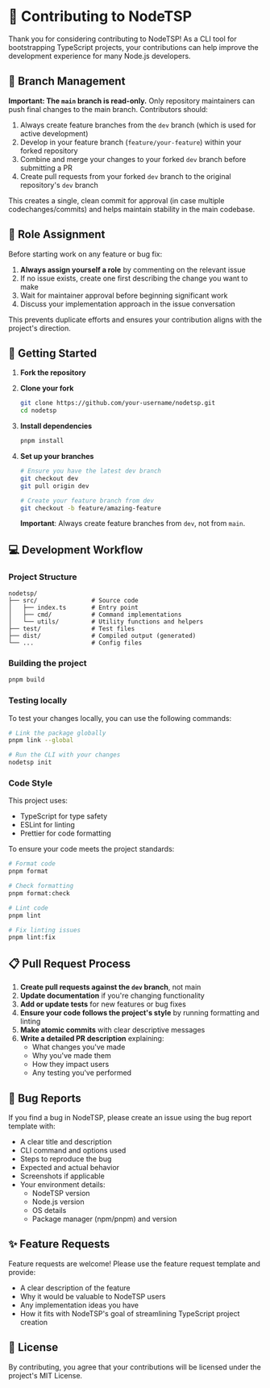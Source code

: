 # 🤝 Contributing to NodeTSP

Thank you for considering contributing to NodeTSP! As a CLI tool for bootstrapping TypeScript projects, your contributions can help improve the development experience for many Node.js developers.

## 🔐 Branch Management

**Important: The `main` branch is read-only.** Only repository maintainers can push final changes to the main branch. Contributors should:

1. Always create feature branches from the `dev` branch (which is used for active development)
2. Develop in your feature branch (`feature/your-feature`) within your forked repository
3. Combine and merge your changes to your forked `dev` branch before submitting a PR
4. Create pull requests from your forked `dev` branch to the original repository's `dev` branch

This creates a single, clean commit for approval (in case multiple codechanges/commits) and helps maintain stability in the main codebase.

## 🧩 Role Assignment

Before starting work on any feature or bug fix:

1. **Always assign yourself a role** by commenting on the relevant issue
2. If no issue exists, create one first describing the change you want to make
3. Wait for maintainer approval before beginning significant work
4. Discuss your implementation approach in the issue conversation

This prevents duplicate efforts and ensures your contribution aligns with the project's direction.

## 🚀 Getting Started

1. **Fork the repository**

2. **Clone your fork**

   ```bash
   git clone https://github.com/your-username/nodetsp.git
   cd nodetsp
   ```

3. **Install dependencies**

   ```bash
   pnpm install
   ```

4. **Set up your branches**

   ```bash
   # Ensure you have the latest dev branch
   git checkout dev
   git pull origin dev

   # Create your feature branch from dev
   git checkout -b feature/amazing-feature
   ```

   **Important**: Always create feature branches from `dev`, not from `main`.

## 💻 Development Workflow

### Project Structure

```
nodetsp/
├── src/               # Source code
│   ├── index.ts       # Entry point
│   ├── cmd/           # Command implementations
│   └── utils/         # Utility functions and helpers
├── test/              # Test files
├── dist/              # Compiled output (generated)
└── ...                # Config files
```

### Building the project

```bash
pnpm build
```

### Testing locally

To test your changes locally, you can use the following commands:

```bash
# Link the package globally
pnpm link --global

# Run the CLI with your changes
nodetsp init
```

### Code Style

This project uses:

- TypeScript for type safety
- ESLint for linting
- Prettier for code formatting

To ensure your code meets the project standards:

```bash
# Format code
pnpm format

# Check formatting
pnpm format:check

# Lint code
pnpm lint

# Fix linting issues
pnpm lint:fix
```

## 📋 Pull Request Process

1. **Create pull requests against the `dev` branch**, not main
2. **Update documentation** if you're changing functionality
3. **Add or update tests** for new features or bug fixes
4. **Ensure your code follows the project's style** by running formatting and linting
5. **Make atomic commits** with clear descriptive messages
6. **Write a detailed PR description** explaining:
   - What changes you've made
   - Why you've made them
   - How they impact users
   - Any testing you've performed

## 🐛 Bug Reports

If you find a bug in NodeTSP, please create an issue using the bug report template with:

- A clear title and description
- CLI command and options used
- Steps to reproduce the bug
- Expected and actual behavior
- Screenshots if applicable
- Your environment details:
  - NodeTSP version
  - Node.js version
  - OS details
  - Package manager (npm/pnpm) and version

## ✨ Feature Requests

Feature requests are welcome! Please use the feature request template and provide:

- A clear description of the feature
- Why it would be valuable to NodeTSP users
- Any implementation ideas you have
- How it fits with NodeTSP's goal of streamlining TypeScript project creation

## 📝 License

By contributing, you agree that your contributions will be licensed under the project's MIT License.
